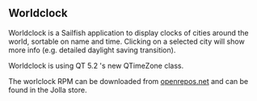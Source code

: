 Worldclock
----------
Worldclock is a Sailfish application to display clocks of cities around the world, sortable on name and time. Clicking on a selected city will show more info (e.g. detailed daylight saving transition).

Worldclock is using QT 5.2 's new QTimeZone class.

The worlclock RPM can be downloaded from [openrepos.net](https://openrepos.net/content/ade/worldclock) and can be found in the Jolla store.
